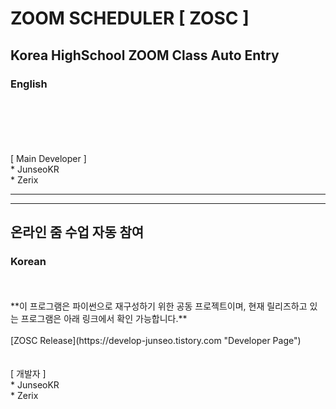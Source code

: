 # ZOOM SCHEDULER [ ZOSC ]

## Korea HighSchool ZOOM Class Auto Entry

### English
<br/>
<br/>
<br/>
<br/>
<br/>
[ Main Developer ]  
<br/>
* JunseoKR<br/>
* Zerix


---------------------------------------
---------------------------------------

## 온라인 줌 수업 자동 참여

### Korean
<br/>
<br/>
**이 프로그램은 파이썬으로 재구성하기 위한 공동 프로젝트이며, 현재 릴리즈하고 있는 프로그램은 아래 링크에서 확인 가능합니다.**
<br/>
<br/>
[ZOSC Release](https://develop-junseo.tistory.com "Developer Page")
<br/>
<br/>
<br/>
[ 개발자 ]
<br/>
* JunseoKR<br/>
* Zerix
